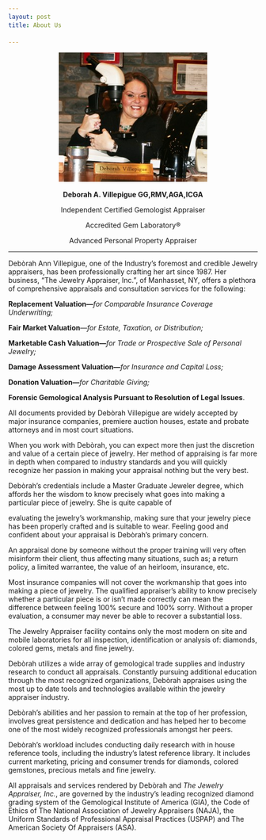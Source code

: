 ```yaml
---
layout: post
title: About Us

---
```

<div style="text-align:center"><img src="/uploads/Screen-Shot-2015-04-11-at-10.15.34-PM-300x261.jpg" />

**Deborah A. Villepigue GG,RMV,AGA,ICGA**

Independent Certified Gemologist Appraiser

Accredited Gem Laboratory®

Advanced Personal Property Appraiser
</div>

***

Debòrah Ann Villepigue, one of the Industry’s foremost and credible Jewelry appraisers, has been professionally crafting her art since 1987. Her business, “The Jewelry Appraiser, Inc.”, of Manhasset, NY, offers a plethora of comprehensive appraisals and consultation services for the following:

**Replacement Valuation—**_for Comparable Insurance Coverage Underwriting;_

**Fair Market Valuation**—_for Estate, Taxation, or Distribution;_

**Marketable Cash Valuation—**_for Trade or Prospective Sale of Personal Jewelry;_

**Damage Assessment Valuation—**_for Insurance and Capital Loss;_

**Donation Valuation—**_for Charitable Giving;_

**Forensic Gemological Analysis Pursuant to Resolution of Legal Issues**.

All documents provided by Debòrah Villepigue are widely accepted by major insurance companies, premiere auction houses, estate and probate attorneys and in most court situations.

When you work with Debòrah, you can expect more then just the discretion and value of a certain piece of jewelry. Her method of appraising is far more in depth when compared to industry standards and you will quickly recognize her passion in making your appraisal nothing but the very best.

Debòrah’s credentials include a Master Graduate Jeweler degree, which affords her the wisdom to know precisely what goes into making a particular piece of jewelry. She is quite capable of

evaluating the jewelry’s workmanship, making sure that your jewelry piece has been properly crafted and is suitable to wear. Feeling good and confident about your appraisal is Debòrah’s primary concern.

An appraisal done by someone without the proper training will very often misinform their client, thus affecting many situations, such as; a return policy, a limited warrantee, the value of an heirloom, insurance, etc.

Most insurance companies will not cover the workmanship that goes into making a piece of jewelry. The qualified appraiser’s ability to know precisely whether a particular piece is or isn’t made correctly can mean the difference between feeling 100% secure and 100% sorry. Without a proper evaluation, a consumer may never be able to recover a substantial loss.

The Jewelry Appraiser facility contains only the most modern on site and mobile laboratories for all inspection, identification or analysis of: diamonds, colored gems, metals and fine jewelry.

Debòrah utilizes a wide array of gemological trade supplies and industry research to conduct all appraisals. Constantly pursuing additional education through the most recognized organizations, Debòrah appraises using the most up to date tools and technologies available within the jewelry appraiser industry.

Debòrah’s abilities and her passion to remain at the top of her profession, involves great persistence and dedication and has helped her to become one of the most widely recognized professionals amongst her peers.

Debòrah’s workload includes conducting daily research with in house reference tools, including the industry’s latest reference library. It includes current marketing, pricing and consumer trends for diamonds, colored gemstones, precious metals and fine jewelry.

All appraisals and services rendered by Debòrah and _The Jewelry Appraiser, Inc._, are governed by the industry’s leading recognized diamond grading system of the Gemological Institute of America (GIA), the Code of Ethics of The National Association of Jewelry Appraisers (NAJA), the Uniform Standards of Professional Appraisal Practices (USPAP) and The American Society Of Appraisers (ASA).
